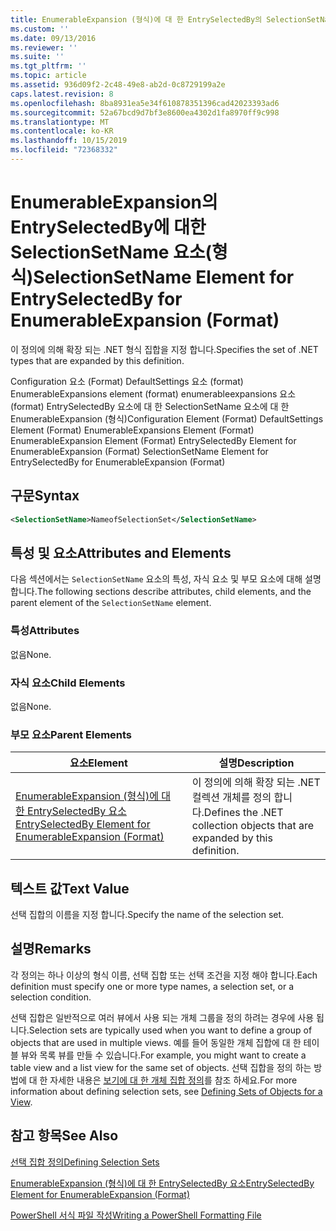 ```yaml
---
title: EnumerableExpansion (형식)에 대 한 EntrySelectedBy의 SelectionSetName 요소 | Microsoft Docs
ms.custom: ''
ms.date: 09/13/2016
ms.reviewer: ''
ms.suite: ''
ms.tgt_pltfrm: ''
ms.topic: article
ms.assetid: 936d09f2-2c48-49e8-ab2d-0c8729199a2e
caps.latest.revision: 8
ms.openlocfilehash: 8ba8931ea5e34f610878351396cad42023393ad6
ms.sourcegitcommit: 52a67bcd9d7bf3e8600ea4302d1fa8970ff9c998
ms.translationtype: MT
ms.contentlocale: ko-KR
ms.lasthandoff: 10/15/2019
ms.locfileid: "72368332"
---
```

# <a name="selectionsetname-element-for-entryselectedby-for-enumerableexpansion-format"></a><span data-ttu-id="02663-102">EnumerableExpansion의 EntrySelectedBy에 대한 SelectionSetName 요소(형식)</span><span class="sxs-lookup"><span data-stu-id="02663-102">SelectionSetName Element for EntrySelectedBy for EnumerableExpansion (Format)</span></span>

<span data-ttu-id="02663-103">이 정의에 의해 확장 되는 .NET 형식 집합을 지정 합니다.</span><span class="sxs-lookup"><span data-stu-id="02663-103">Specifies the set of .NET types that are expanded by this definition.</span></span>

<span data-ttu-id="02663-104">Configuration 요소 (Format) DefaultSettings 요소 (format) EnumerableExpansions element (format) enumerableexpansions 요소 (format) EntrySelectedBy 요소에 대 한 SelectionSetName 요소에 대 한 EnumerableExpansion (형식)</span><span class="sxs-lookup"><span data-stu-id="02663-104">Configuration Element (Format) DefaultSettings Element (Format) EnumerableExpansions Element (Format) EnumerableExpansion Element (Format) EntrySelectedBy Element for EnumerableExpansion (Format) SelectionSetName Element for EntrySelectedBy for EnumerableExpansion (Format)</span></span>

## <a name="syntax"></a><span data-ttu-id="02663-105">구문</span><span class="sxs-lookup"><span data-stu-id="02663-105">Syntax</span></span>

```xml
<SelectionSetName>NameofSelectionSet</SelectionSetName>

```

## <a name="attributes-and-elements"></a><span data-ttu-id="02663-106">특성 및 요소</span><span class="sxs-lookup"><span data-stu-id="02663-106">Attributes and Elements</span></span>

<span data-ttu-id="02663-107">다음 섹션에서는 `SelectionSetName` 요소의 특성, 자식 요소 및 부모 요소에 대해 설명 합니다.</span><span class="sxs-lookup"><span data-stu-id="02663-107">The following sections describe attributes, child elements, and the parent element of the `SelectionSetName` element.</span></span>

### <a name="attributes"></a><span data-ttu-id="02663-108">특성</span><span class="sxs-lookup"><span data-stu-id="02663-108">Attributes</span></span>

<span data-ttu-id="02663-109">없음</span><span class="sxs-lookup"><span data-stu-id="02663-109">None.</span></span>

### <a name="child-elements"></a><span data-ttu-id="02663-110">자식 요소</span><span class="sxs-lookup"><span data-stu-id="02663-110">Child Elements</span></span>

<span data-ttu-id="02663-111">없음</span><span class="sxs-lookup"><span data-stu-id="02663-111">None.</span></span>

### <a name="parent-elements"></a><span data-ttu-id="02663-112">부모 요소</span><span class="sxs-lookup"><span data-stu-id="02663-112">Parent Elements</span></span>

|<span data-ttu-id="02663-113">요소</span><span class="sxs-lookup"><span data-stu-id="02663-113">Element</span></span>|<span data-ttu-id="02663-114">설명</span><span class="sxs-lookup"><span data-stu-id="02663-114">Description</span></span>|
|-------------|-----------------|
|[<span data-ttu-id="02663-115">EnumerableExpansion (형식)에 대 한 EntrySelectedBy 요소</span><span class="sxs-lookup"><span data-stu-id="02663-115">EntrySelectedBy Element for EnumerableExpansion (Format)</span></span>](./entryselectedby-element-for-enumerableexpansion-format.md)|<span data-ttu-id="02663-116">이 정의에 의해 확장 되는 .NET 컬렉션 개체를 정의 합니다.</span><span class="sxs-lookup"><span data-stu-id="02663-116">Defines the .NET collection objects that are expanded by this definition.</span></span>|

## <a name="text-value"></a><span data-ttu-id="02663-117">텍스트 값</span><span class="sxs-lookup"><span data-stu-id="02663-117">Text Value</span></span>

<span data-ttu-id="02663-118">선택 집합의 이름을 지정 합니다.</span><span class="sxs-lookup"><span data-stu-id="02663-118">Specify the name of the selection set.</span></span>

## <a name="remarks"></a><span data-ttu-id="02663-119">설명</span><span class="sxs-lookup"><span data-stu-id="02663-119">Remarks</span></span>

<span data-ttu-id="02663-120">각 정의는 하나 이상의 형식 이름, 선택 집합 또는 선택 조건을 지정 해야 합니다.</span><span class="sxs-lookup"><span data-stu-id="02663-120">Each definition must specify one or more type names, a selection set, or a selection condition.</span></span>

<span data-ttu-id="02663-121">선택 집합은 일반적으로 여러 뷰에서 사용 되는 개체 그룹을 정의 하려는 경우에 사용 됩니다.</span><span class="sxs-lookup"><span data-stu-id="02663-121">Selection sets are typically used when you want to define a group of objects that are used in multiple views.</span></span> <span data-ttu-id="02663-122">예를 들어 동일한 개체 집합에 대 한 테이블 뷰와 목록 뷰를 만들 수 있습니다.</span><span class="sxs-lookup"><span data-stu-id="02663-122">For example, you might want to create a table view and a list view for the same set of objects.</span></span> <span data-ttu-id="02663-123">선택 집합을 정의 하는 방법에 대 한 자세한 내용은 [보기에 대 한 개체 집합 정의](./defining-selection-sets.md)를 참조 하세요.</span><span class="sxs-lookup"><span data-stu-id="02663-123">For more information about defining selection sets, see [Defining Sets of Objects for a View](./defining-selection-sets.md).</span></span>

## <a name="see-also"></a><span data-ttu-id="02663-124">참고 항목</span><span class="sxs-lookup"><span data-stu-id="02663-124">See Also</span></span>

[<span data-ttu-id="02663-125">선택 집합 정의</span><span class="sxs-lookup"><span data-stu-id="02663-125">Defining Selection Sets</span></span>](./defining-selection-sets.md)

[<span data-ttu-id="02663-126">EnumerableExpansion (형식)에 대 한 EntrySelectedBy 요소</span><span class="sxs-lookup"><span data-stu-id="02663-126">EntrySelectedBy Element for EnumerableExpansion (Format)</span></span>](./entryselectedby-element-for-enumerableexpansion-format.md)

[<span data-ttu-id="02663-127">PowerShell 서식 파일 작성</span><span class="sxs-lookup"><span data-stu-id="02663-127">Writing a PowerShell Formatting File</span></span>](./writing-a-powershell-formatting-file.md)
